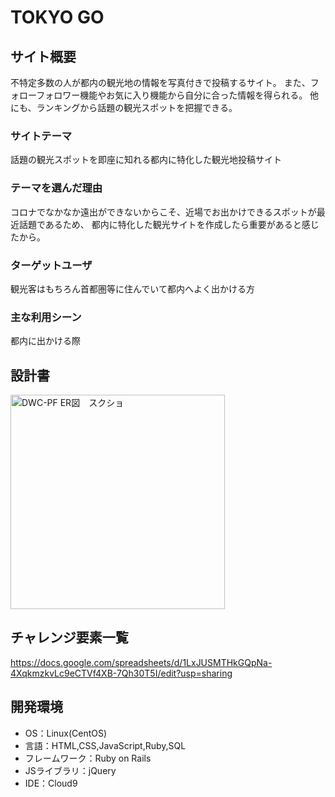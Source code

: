 # TOKYO GO

## サイト概要
不特定多数の人が都内の観光地の情報を写真付きで投稿するサイト。
また、フォローフォロワー機能やお気に入り機能から自分に合った情報を得られる。
他にも、ランキングから話題の観光スポットを把握できる。

### サイトテーマ
話題の観光スポットを即座に知れる都内に特化した観光地投稿サイト

### テーマを選んだ理由
コロナでなかなか遠出ができないからこそ、近場でお出かけできるスポットが最近話題であるため、
都内に特化した観光サイトを作成したら重要があると感じたから。


### ターゲットユーザ
観光客はもちろん首都圏等に住んでいて都内へよく出かける方

### 主な利用シーン
都内に出かける際

## 設計書
<img width="343" alt="DWC-PF ER図　スクショ" src="https://user-images.githubusercontent.com/87749004/136033618-11e04163-7456-430a-a2ef-068cbebaae8b.png">

## チャレンジ要素一覧
https://docs.google.com/spreadsheets/d/1LxJUSMTHkGQpNa-4XqkmzkvLc9eCTVf4XB-7Qh30T5I/edit?usp=sharing

## 開発環境
- OS：Linux(CentOS)
- 言語：HTML,CSS,JavaScript,Ruby,SQL
- フレームワーク：Ruby on Rails
- JSライブラリ：jQuery
- IDE：Cloud9
